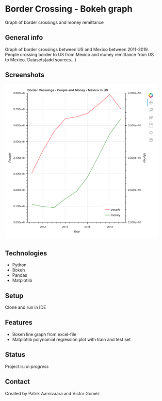 # Border Crossing - Bokeh graph

Graph of border crossings and money remittance

## General info
Graph of border crossings between US and Mexico between 2011-2019. People crossing border to US from Mexico and money remittance from US to Mexico. Datasets(add sources...)  

## Screenshots
![](screenshot.png)

## Technologies
* Python
* Bokeh
* Pandas
* Matplotlib

## Setup
Clone and run in IDE

## Features
* Bokeh line graph from excel-file
* Matplotlib polynomial regression plot with train and test set 

## Status
Project is: _in progress_

## Contact
Created by Patrik Aarnivaara and Victor Goméz

